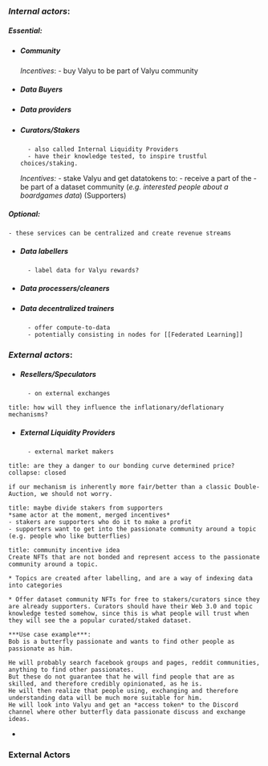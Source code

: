 ### *Internal actors*:

##### ***Essential***:
- ##### Community
	*Incentives*: 
		- buy Valyu to be part of Valyu community
- ##### Data Buyers
- ##### Data providers
- ##### Curators/Stakers
		- also called Internal Liquidity Providers
		- have their knowledge tested, to inspire trustful choices/staking.
	*Incentives:*
		- stake Valyu and get datatokens to:
			- receive a part of the 
			- be part of a dataset community (*e.g. interested people about a boardgames data*) (Supporters)

##### ***Optional***:
	- these services can be centralized and create revenue streams
- ##### Data labellers
		- label data for Valyu rewards?
- ##### Data processers/cleaners
- ##### Data decentralized trainers
		- offer compute-to-data
		- potentially consisting in nodes for [[Federated Learning]]


### *External actors*:
- ##### Resellers/Speculators
		- on external exchanges

```ad-question:
title: how will they influence the inflationary/deflationary mechanisms?

```
	
- ##### External Liquidity Providers
		- external market makers
```ad-danger
title: are they a danger to our bonding curve determined price?
collapse: closed

if our mechanism is inherently more fair/better than a classic Double-Auction, we should not worry. 

```
	



```ad-tip
title: maybe divide stakers from supporters
*same actor at the moment, merged incentives*
- stakers are supporters who do it to make a profit
- supporters want to get into the passionate community around a topic (e.g. people who like butterflies)
```

```ad-note
title: community incentive idea
Create NFTs that are not bonded and represent access to the passionate community around a topic.

* Topics are created after labelling, and are a way of indexing data into categories

* Offer dataset community NFTs for free to stakers/curators since they are already supporters. Curators should have their Web 3.0 and topic knowledge tested somehow, since this is what people will trust when they will see the a popular curated/staked dataset.

***Use case example***:
Bob is a butterfly passionate and wants to find other people as passionate as him. 

He will probably search facebook groups and pages, reddit communities, anything to find other passionates. 
But these do not guarantee that he will find people that are as skilled, and therefore credibly opinionated, as he is.
He will then realize that people using, exchanging and therefore understanding data will be much more suitable for him.
He will look into Valyu and get an *access token* to the Discord channel where other butterfly data passionate discuss and exchange ideas.
```

- 

### External Actors